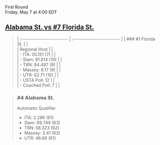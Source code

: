 First Round  
Friday, May 7 at 4:00 EDT
## [Alabama St. vs #7 Florida St.](https://www.ncaa.com/game/5833671) 

> | :------------------------ | :------------------------ |
> | ### #1 Florida St.        | |  
> | Regional Host             | |  
> | - ITA: 55.151 (7)         | |  
> | - Slam: 91.814 (10)       | |  
> | - TRN: 84.487 (9)         | |  
> | - Massey: 8.17 (9)        | |  
> | - UTR: 62.71 (10)         | |  
> | - USTA Poll: 12           | |  
> | - Coached Poll: 7         | |  

> ### #4 Alabama St.  
> Automatic Qualifier  
> - ITA: 2.286 (61)  
> - Slam: 69.749 (63)  
> - TRN: 58.323 (62)  
> - Massey: 3.41 (63)  
> - UTR: 46.66 (61)  